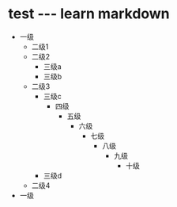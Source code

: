 # test --- learn markdown
- 一级
  - 二级1
  - 二级2
    - 三级a
    - 三级b
  - 二级3
    - 三级c
      - 四级
        - 五级
          - 六级
            - 七级
               - 八级
                  - 九级
                     - 十级
    - 三级d
  - 二级4
- 一级
